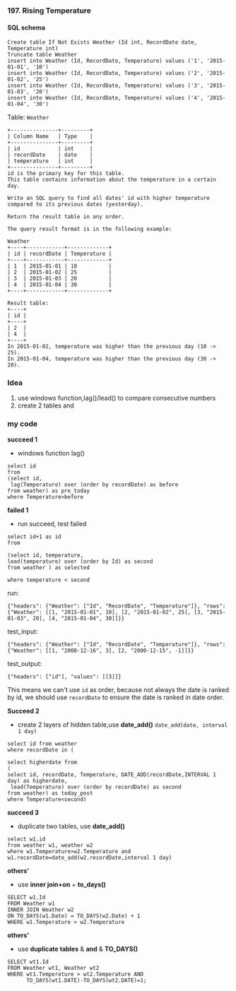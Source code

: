 ### 197. Rising Temperature

#### SQL schema
```mysql
Create table If Not Exists Weather (Id int, RecordDate date, Temperature int)
Truncate table Weather
insert into Weather (Id, RecordDate, Temperature) values ('1', '2015-01-01', '10')
insert into Weather (Id, RecordDate, Temperature) values ('2', '2015-01-02', '25')
insert into Weather (Id, RecordDate, Temperature) values ('3', '2015-01-03', '20')
insert into Weather (Id, RecordDate, Temperature) values ('4', '2015-01-04', '30')
```

Table: `Weather`
```
+---------------+---------+
| Column Name   | Type    |
+---------------+---------+
| id            | int     |
| recordDate    | date    |
| temperature   | int     |
+---------------+---------+
id is the primary key for this table.
This table contains information about the temperature in a certain day.
 
Write an SQL query to find all dates' id with higher temperature compared to its previous dates (yesterday).

Return the result table in any order.

The query result format is in the following example:

Weather
+----+------------+-------------+
| id | recordDate | Temperature |
+----+------------+-------------+
| 1  | 2015-01-01 | 10          |
| 2  | 2015-01-02 | 25          |
| 3  | 2015-01-03 | 20          |
| 4  | 2015-01-04 | 30          |
+----+------------+-------------+

Result table:
+----+
| id |
+----+
| 2  |
| 4  |
+----+
In 2015-01-02, temperature was higher than the previous day (10 -> 25).
In 2015-01-04, temperature was higher than the previous day (30 -> 20).
```

### Idea
1. use windows function,lag()/lead() to compare consecutive numbers
2.  create 2 tables and 

### my code
**succeed 1**
* windows function lag()
```mysql
select id 
from 
(select id,
 lag(Temperature) over (order by recordDate) as before
from weather) as pre_today
where Temperature>before
```
**failed 1**
* run succeed, test failed
```mysql
select id+1 as id
from 

(select id, temperature,
lead(temperature) over (order by Id) as second
from weather ) as selected

where temperature < second 
```
run: 
```mysql
{"headers": {"Weather": ["Id", "RecordDate", "Temperature"]}, "rows": {"Weather": [[1, "2015-01-01", 10], [2, "2015-01-02", 25], [3, "2015-01-03", 20], [4, "2015-01-04", 30]]}}
```
test_input:
```mysql
{"headers": {"Weather": ["Id", "RecordDate", "Temperature"]}, "rows": {"Weather": [[1, "2000-12-16", 3], [2, "2000-12-15", -1]]}}
```
test_output:
```mysql
{"headers": ["id"], "values": [[3]]}
```

This means we can't use `id` as order, because not always the date is ranked by id, we should use `recordDate` to ensure the date is ranked in date order.

**Succeed 2**
* create 2 layers of hidden table,use **date_add()**
`date_add(date, interval 1 day)`
```mysql
select id from weather 
where recordDate in (

select higherdate from 
(
select id, recordDate, Temperature, DATE_ADD(recordDate,INTERVAL 1 day) as higherdate,
 lead(Temperature) over (order by recordDate) as second
from weather) as today_post
where Temperature<second)
```
**succeed 3**
* duplicate two tables, use **date_add()**
```mysql
select w1.id
from weather w1, weather w2
where w1.Temperature>w2.Temperature and w1.recordDate=date_add(w2.recordDate,interval 1 day)
```

**others'**
* use **inner join+on** + **to_days()**  
```mysql
SELECT w1.Id
FROM Weather w1
INNER JOIN Weather w2
ON TO_DAYS(w1.Date) = TO_DAYS(w2.Date) + 1
WHERE w1.Temperature > w2.Temperature
```

**others'**
* use **duplicate tables** & **and** & **TO_DAYS()**
```mysql
SELECT wt1.Id 
FROM Weather wt1, Weather wt2
WHERE wt1.Temperature > wt2.Temperature AND 
      TO_DAYS(wt1.DATE)-TO_DAYS(wt2.DATE)=1;
 ```
